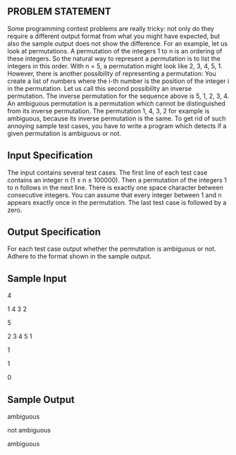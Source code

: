 ## PROBLEM STATEMENT 

Some programming contest problems are really tricky: not only do they require a different output format from what you might have expected,
but also the sample output does not show the difference. For an example, let us look at permutations.
A permutation of the integers 1 to n is an ordering of these integers. So the natural way to represent a permutation is to list the integers in this order. 
With n = 5, a permutation might look like 2, 3, 4, 5, 1. 
However, there is another possibility of representing a permutation: You create a list of numbers where the i-th number is the position of the integer i in the permutation. 
Let us call this second possibility an inverse permutation. The inverse permutation for the sequence above is 5, 1, 2, 3, 4. 
An ambiguous permutation is a permutation which cannot be distinguished from its inverse permutation. The permutation 1, 4, 3, 2 for example is ambiguous,
because its inverse permutation is the same. To get rid of such annoying sample test cases, you have to write a program which detects if a given permutation is ambiguous or not.

## Input Specification

The input contains several test cases.
The first line of each test case contains an integer n (1 ≤ n ≤ 100000). Then a permutation of the integers 1 to n follows in the next line. 
There is exactly one space character between consecutive integers. You can assume that every integer between 1 and n appears exactly once in the permutation. 
The last test case is followed by a zero.

## Output Specification

For each test case output whether the permutation is ambiguous or not. Adhere to the format shown in the sample output.

## Sample Input

4

1    4    3     2

5

2     3     4     5     1

1

1

0


## Sample Output

ambiguous

not ambiguous

ambiguous
